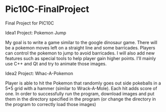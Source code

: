 # Pic10C-FinalProject
Final Project for PIC10C

Idea1
Project: Pokemon Jump

My goal is to write a game similar to the google dinosaur game. There will be a pokemon moves left on a straight line and some barricades. Players can control the pokemon to jump to avoid barricades.  I will also add new features such as special tools to help player gain higher points. I'll mainly use C++ and Qt and try to animate those images.

Idea2
Project: Whac-A-Pokemon

Player is able to hit the Pokemon that randomly goes out side pokeballs in a 5*5 grid with a hammer (similar to Wrack-A-Mole). Each hit adds score of one. In order to successfully run the program, download images and put them in the directory specified in the program (or change the directory in the program to correctly load those images)

